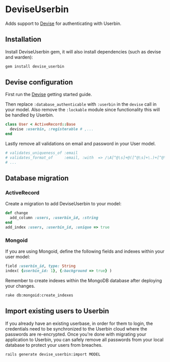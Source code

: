 # DeviseUserbin

Adds support to [Devise](http://github.com/plataformatec/devise) for authenticating with
Userbin.

## Installation

Install DeviseUserbin gem, it will also install dependencies (such as devise and warden):

```bash
gem install devise_userbin
```

<!--
### Automatic installation

Run the following generator to add DeviseUserbin’s configuration option in the Devise configuration file (config/initializers/devise.rb):

```bash
rails generate devise_userbin:install
```

When you are done, you are ready to add DeviseUserbin to any of your Devise models using the following generator.

```bash
rails generate devise_userbin MODEL
```

Replace MODEL by the class name you want to add DeviseUserbin, like User, Admin, etc. This will add the :userbin flag to your model's Devise modules. The generator will also create a migration file (if your ORM support them). Continue reading this file to understand exactly what the generator produces and how to use it.
-->

## Devise configuration

First run the [Devise](https://github.com/plataformatec/devise#getting-started) getting started guide.

Then replace `:database_authenticable` with `:userbin` in the `devise` call in your model. Also remove the `:lockable` module since functionality this will be handled by Userbin.

```ruby
class User < ActiveRecord::Base
  devise :userbin, :registerable # ,...
end
```

Lastly remove all validations on email and password in your User model.

```ruby
# validates_uniqueness_of :email
# validates_format_of     :email, :with  => /\A[^@\s]+@([^@\s]+\.)+[^@\s]+\z/,
# ...
```

## Database migration

### ActiveRecord

Create a migration to add DeviseUserbin to your model:

```ruby
def change
  add_column :users, :userbin_id, :string
end
add_index :users, :userbin_id, :unique => true
```

### Mongoid

If you are using Mongoid, define the following fields and indexes within your user model:

```ruby
field :userbin_id, type: String
index( {userbin_id: 1}, {:background => true} )
```

Remember to create indexes within the MongoDB database after deploying your changes.

```bash
rake db:mongoid:create_indexes
```

## Import existing users to Userbin

If you already have an existing userbase, in order for them to login, the credentials need to be synchronized to the Userbin cloud where the passwords are re-encrypted. Once you're done with migrating your application to Userbin, you can safely remove all passwords from your local database to protect your users from breaches.

```bash
rails generate devise_userbin:import MODEL
```
